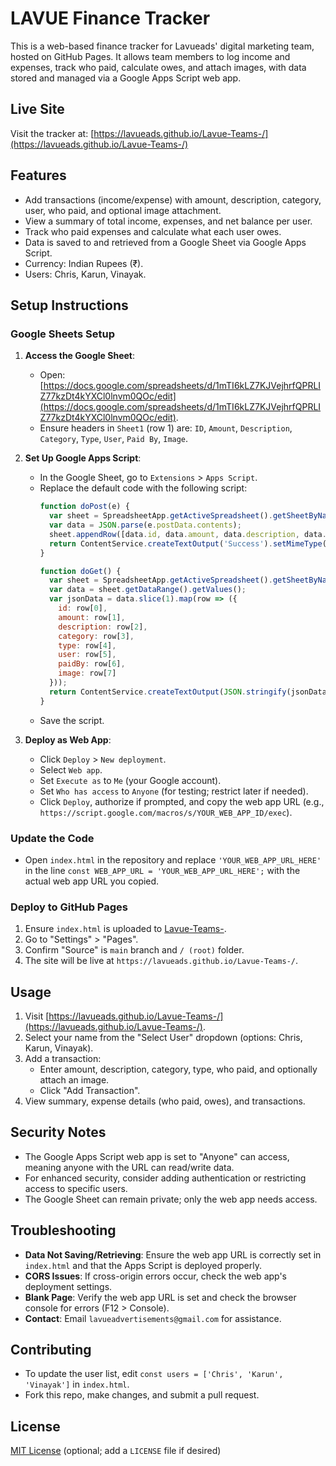 # LAVUE Finance Tracker

This is a web-based finance tracker for Lavueads' digital marketing team, hosted on GitHub Pages. It allows team members to log income and expenses, track who paid, calculate owes, and attach images, with data stored and managed via a Google Apps Script web app.

## Live Site
Visit the tracker at: [https://lavueads.github.io/Lavue-Teams-/](https://lavueads.github.io/Lavue-Teams-/)

## Features
- Add transactions (income/expense) with amount, description, category, user, who paid, and optional image attachment.
- View a summary of total income, expenses, and net balance per user.
- Track who paid expenses and calculate what each user owes.
- Data is saved to and retrieved from a Google Sheet via Google Apps Script.
- Currency: Indian Rupees (₹).
- Users: Chris, Karun, Vinayak.

## Setup Instructions

### Google Sheets Setup
1. **Access the Google Sheet**:
   - Open: [https://docs.google.com/spreadsheets/d/1mTI6kLZ7KJVejhrfQPRLIZ77kzDt4kYXCl0lnvm0QOc/edit](https://docs.google.com/spreadsheets/d/1mTI6kLZ7KJVejhrfQPRLIZ77kzDt4kYXCl0lnvm0QOc/edit).
   - Ensure headers in `Sheet1` (row 1) are: `ID`, `Amount`, `Description`, `Category`, `Type`, `User`, `Paid By`, `Image`.

2. **Set Up Google Apps Script**:
   - In the Google Sheet, go to `Extensions` > `Apps Script`.
   - Replace the default code with the following script:
     ```javascript
     function doPost(e) {
       var sheet = SpreadsheetApp.getActiveSpreadsheet().getSheetByName('Sheet1');
       var data = JSON.parse(e.postData.contents);
       sheet.appendRow([data.id, data.amount, data.description, data.category, data.type, data.user, data.paidBy, data.image]);
       return ContentService.createTextOutput('Success').setMimeType(ContentService.MimeType.TEXT);
     }

     function doGet() {
       var sheet = SpreadsheetApp.getActiveSpreadsheet().getSheetByName('Sheet1');
       var data = sheet.getDataRange().getValues();
       var jsonData = data.slice(1).map(row => ({
         id: row[0],
         amount: row[1],
         description: row[2],
         category: row[3],
         type: row[4],
         user: row[5],
         paidBy: row[6],
         image: row[7]
       }));
       return ContentService.createTextOutput(JSON.stringify(jsonData)).setMimeType(ContentService.MimeType.JSON);
     }
     ```
   - Save the script.

3. **Deploy as Web App**:
   - Click `Deploy` > `New deployment`.
   - Select `Web app`.
   - Set `Execute as` to `Me` (your Google account).
   - Set `Who has access` to `Anyone` (for testing; restrict later if needed).
   - Click `Deploy`, authorize if prompted, and copy the web app URL (e.g., `https://script.google.com/macros/s/YOUR_WEB_APP_ID/exec`).

### Update the Code
- Open `index.html` in the repository and replace `'YOUR_WEB_APP_URL_HERE'` in the line `const WEB_APP_URL = 'YOUR_WEB_APP_URL_HERE';` with the actual web app URL you copied.

### Deploy to GitHub Pages
1. Ensure `index.html` is uploaded to [Lavue-Teams-](https://github.com/Lavueads/Lavue-Teams-).
2. Go to "Settings" > "Pages".
3. Confirm "Source" is `main` branch and `/ (root)` folder.
4. The site will be live at `https://lavueads.github.io/Lavue-Teams-/`.

## Usage
1. Visit [https://lavueads.github.io/Lavue-Teams-/](https://lavueads.github.io/Lavue-Teams-/).
2. Select your name from the "Select User" dropdown (options: Chris, Karun, Vinayak).
3. Add a transaction:
   - Enter amount, description, category, type, who paid, and optionally attach an image.
   - Click "Add Transaction".
4. View summary, expense details (who paid, owes), and transactions.

## Security Notes
- The Google Apps Script web app is set to "Anyone" can access, meaning anyone with the URL can read/write data.
- For enhanced security, consider adding authentication or restricting access to specific users.
- The Google Sheet can remain private; only the web app needs access.

## Troubleshooting
- **Data Not Saving/Retrieving**: Ensure the web app URL is correctly set in `index.html` and that the Apps Script is deployed properly.
- **CORS Issues**: If cross-origin errors occur, check the web app's deployment settings.
- **Blank Page**: Verify the web app URL is set and check the browser console for errors (F12 > Console).
- **Contact**: Email `lavueadvertisements@gmail.com` for assistance.

## Contributing
- To update the user list, edit `const users = ['Chris', 'Karun', 'Vinayak']` in `index.html`.
- Fork this repo, make changes, and submit a pull request.

## License
[MIT License](LICENSE) (optional; add a `LICENSE` file if desired)
